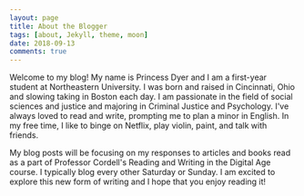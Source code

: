 ```yaml
---
layout: page
title: About the Blogger
tags: [about, Jekyll, theme, moon]
date: 2018-09-13
comments: true
---
```

    
   Welcome to my blog! My name is Princess Dyer and I am a first-year student at Northeastern University. I was born and raised in Cincinnati, Ohio and slowing taking in Boston each day. I am passionate in the field of social sciences and justice and majoring in Criminal Justice and Psychology. I've always loved to read and write, prompting me to plan a minor in English. In my free time, I like to binge on Netflix, play violin, paint, and talk with friends. 

   My blog posts will be focusing on my responses to articles and books read as a part of Professor Cordell's Reading and Writing in the Digital Age course. I typically blog every other Saturday or Sunday. I am excited to explore this new form of writing and I hope that you enjoy reading it!
